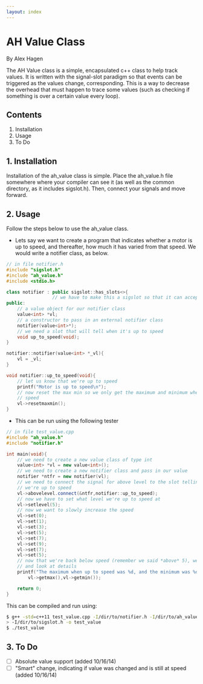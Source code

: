 ```yaml
---
layout: index
---
```


# AH Value Class
By Alex Hagen

The AH Value class is a simple, encapsulated c++ class to help track values.  It is written with the signal-slot paradigm so that events can be triggered as the values change, corresponding.  This is a way to decrease the overhead that must happen to trace some values (such as checking if something is over a certain value every loop).

## Contents
1. Installation
2. Usage
3. To Do

## 1. Installation
Installation of the ah_value class is simple.  Place the ah_value.h file somewhere where your compiler can see it (as well as the common directory, as it includes sigslot.h).  Then, connect your signals and move forward.

## 2. Usage
Follow the steps below to use the ah_value class.

* Lets say we want to create a program that indicates whether a motor is up to speed, and thereafter, how much it has varied from that speed.  We would write a notifier class, as below.

```c++
// in file notifier.h
#include "sigslot.h"
#include "ah_value.h"
#include <stdio.h>

class notifier : public sigslot::has_slots<>{
				 // we have to make this a sigslot so that it can accept slots
public:
	// a value object for our notifier class
	value<int> *vl;
	// a constructor to pass in an external notifier class
	notifier(value<int>*);
	// we need a slot that will tell when it's up to speed
	void up_to_speed(void);
}

notifier::notifier(value<int> *_vl){
	vl = _vl;
}

void notifier::up_to_speed(void){
	// let us know that we're up to speed
	printf("Motor is up to speed\n");
	// now reset the max min so we only get the maximum and minimum when up to 
	// speed
	vl->resetmaxmin();
}
```

* This can be run using the following tester

```c++
// in file test_value.cpp
#include "ah_value.h"
#include "notifier.h"

int main(void){
	// we need to create a new value class of type int
	value<int> *vl = new value<int>();
	// we need to create a new notifier class and pass in our value
	notifier *ntfr = new notifier(vl);
	// we need to connect the signal for above level to the slot telling us
	// we're up to speed
	vl->abovelevel.connect(&ntfr,notifier::up_to_speed);
	// now we have to set what level we're up to speed at
	vl->setlevel(5);
	// now we want to slowly increase the speed
	vl->set(0);
	vl->set(1);
	vl->set(3);
	vl->set(5);
	vl->set(7);
	vl->set(9);
	vl->set(7);
	vl->set(5);
	// now that we're back below speed (remember we said *above* 5), we can end 
	// and look at details
	printf("The maximum when up to speed was %d, and the minimum was %d.\n", \
		vl->getmax(),vl->getmin());

	return 0;
}
```

This can be compiled and run using:

```bash
$ g++ -std=c++11 test_value.cpp -I/dir/to/notifier.h -I/dir/to/ah_value.h \
> -I/dir/to/sigslot.h -o test_value
$ ./test_value
```

## 3. To Do
- [ ] Absolute value support (added 10/16/14)
- [ ] "Smart" change, indicating if value was changed and is still at speed (added 10/16/14)